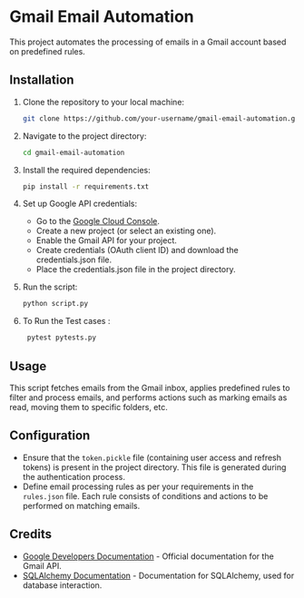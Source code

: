 # Gmail Email Automation

This project automates the processing of emails in a Gmail account based on predefined rules.

## Installation

1. Clone the repository to your local machine:

    ```bash
    git clone https://github.com/your-username/gmail-email-automation.git
    ```

2. Navigate to the project directory:

    ```bash
    cd gmail-email-automation
    ```

3. Install the required dependencies:

    ```bash
    pip install -r requirements.txt
    ```

4. Set up Google API credentials:
   
   - Go to the [Google Cloud Console](https://console.cloud.google.com/).
   - Create a new project (or select an existing one).
   - Enable the Gmail API for your project.
   - Create credentials (OAuth client ID) and download the credentials.json file.
   - Place the credentials.json file in the project directory.

5. Run the script:

    ```bash
    python script.py
    ```
6. To Run the Test cases :

   ```bash
    pytest pytests.py
    ```

## Usage

This script fetches emails from the Gmail inbox, applies predefined rules to filter and process emails, and performs actions such as marking emails as read, moving them to specific folders, etc.

## Configuration

- Ensure that the `token.pickle` file (containing user access and refresh tokens) is present in the project directory. This file is generated during the authentication process.
- Define email processing rules as per your requirements in the `rules.json` file. Each rule consists of conditions and actions to be performed on matching emails.


## Credits

- [Google Developers Documentation](https://developers.google.com/gmail/api) - Official documentation for the Gmail API.
- [SQLAlchemy Documentation](https://docs.sqlalchemy.org/en/14/) - Documentation for SQLAlchemy, used for database interaction.
